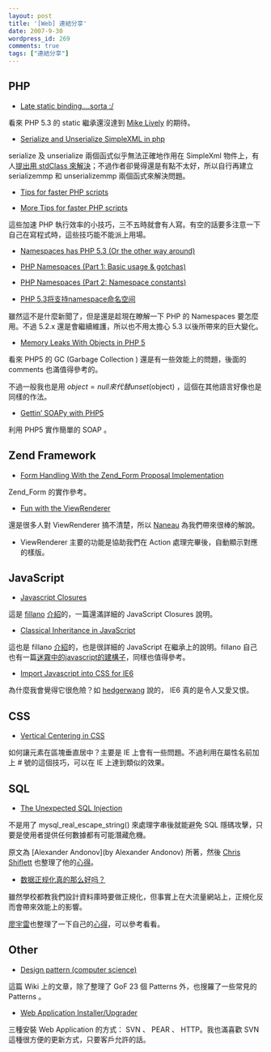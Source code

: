 ```yaml
---
layout: post
title: '[Web] 連結分享'
date: 2007-9-30
wordpress_id: 269
comments: true
tags: ["連結分享"]
---
```


<!--more-->
## PHP

* [Late static binding....sorta :/](http://www.ds-o.com/archives/65-Late-static-binding....sorta.html)

看來 PHP 5.3 的 static 繼承還沒達到 [Mike Lively](http://www.ds-o.com/authors/1-Mike-Lively) 的期待。

* [Serialize and Unserialize SimpleXML in php](http://blog.makemepulse.com/2007/09/27/serialize-and-unserialize-simplexml-in-php/)

serialize 及 unserialize 兩個函式似乎無法正確地作用在 SimpleXml 物件上，有人[提出用 stdClass 來解決](http://theserverpages.com/php/manual/en/ref.simplexml.php#52761)；不過作者卻覺得還是有點不太好，所以自行再建立 serializemmp 和 unserializemmp 兩個函式來解決問題。

* [Tips for faster PHP scripts](http://bitfilm.net/?p=11)

* [More Tips for faster PHP scripts](http://bitfilm.net/?p=17)

這些加速 PHP 執行效率的小技巧，三不五時就會有人寫。有空的話要多注意一下自己在寫程式時，這些技巧能不能派上用場。

* [Namespaces has PHP 5.3 (Or the other way around)](http://blog.agoraproduction.com/index.php?/archives/51-Namespaces-has-PHP-5.3-Or-the-other-way-around.html)

* [PHP Namespaces (Part 1: Basic usage &amp; gotchas)](http://blog.agoraproduction.com/index.php?/archives/47-PHP-Namespaces-Part-1-Basic-usage-gotchas.html)

* [PHP Namespaces (Part 2: Namespace constants)](http://blog.agoraproduction.com/index.php?/archives/48-PHP-Namespaces-Part-2-Namespace-constants.html)

* [PHP 5.3将支持namespace命名空间](http://www.sofee.cn/blog/2007/09/30/118/)

雖然這不是什麼新聞了，但是還是趁現在瞭解一下 PHP 的 Namespaces 要怎麼用。不過 5.2.x 還是會繼續維護，所以也不用太擔心 5.3 以後所帶來的巨大變化。

* [Memory Leaks With Objects in PHP 5](http://paul-m-jones.com/blog/?p=262)

看來 PHP5 的 GC (Garbage Collection ) 還是有一些效能上的問題，後面的 comments 也滿值得參考的。

不過一般我也是用 $object = null 來代替 unset($object) ，這個在其他語言好像也是同樣的作法。

* [Gettin’ SOAPy with PHP5](http://blog.phpdeveloper.org/?p=73)

利用 PHP5 實作簡單的 SOAP 。



## Zend Framework

* [Form Handling With the Zend_Form Proposal Implementation](http://devzone.zend.com/article/2531-Form-Handling-With-the-Zend_Form-Proposal-Implementation)

Zend_Form 的實作參考。

* [Fun with the ViewRenderer](http://naneau.nl/2007/09/27/fun-with-the-viewrenderer/)

還是很多人對 ViewRenderer 搞不清楚，所以 [Naneau](http://naneau.nl/) 為我們帶來很棒的解說。

* ViewRenderer 主要的功能是協助我們在 Action 處理完畢後，自動顯示對應的樣版。



## JavaScript

* [Javascript Closures](http://www.jibbering.com/faq/faq_notes/closures.html)

這是 [fillano](http://www.ithome.com.tw/plog/index.php?blogId=257) [介紹](http://www.ithome.com.tw/plog/index.php?op=ViewArticle&amp;articleId=11011&amp;blogId=257)的，一篇還滿詳細的 JavaScript Closures 說明。

* [Classical Inheritance in JavaScript](http://www.crockford.com/javascript/inheritance.html)

這也是  fillano [介紹](http://www.ithome.com.tw/plog/index.php?op=ViewArticle&amp;articleId=11009&amp;blogId=257)的，也是很詳細的 JavaScript 在繼承上的說明。fillano 自己也有一篇[迷霧中的javascript的建構子](http://www.ithome.com.tw/plog/index.php?op=ViewArticle&amp;articleId=10909&amp;blogId=257)，同樣也值得參考。

* [Import Javascript into CSS for IE6](http://www.hedgerwow.com/360/dhtml/ie6-css-hack-import-js.html)

為什麼我會覺得它很危險？如 [hedgerwang](http://blog.hedgerwow.com/) 說的， IE6 真的是令人又愛又恨。



## CSS

* [Vertical Centering in CSS](http://www.jakpsatweb.cz/css/css-vertical-center-solution.html)

如何讓元素在區塊垂直居中？主要是 IE 上會有一些問題。不過利用在屬性名前加上 # 號的這個技巧，可以在 IE 上達到類似的效果。



## SQL

* [The Unexpected SQL Injection](http://shiflett.org/blog/2007/sep/the-unexpected-sql-injection)

不是用了 mysql_real_escape_string() 來處理字串後就能避免 SQL 隱碼攻擊，只要是使用者提供任何數據都有可能潛藏危機。

原文為 [Alexander Andonov](by Alexander Andonov) 所著，然後 [Chris Shiflett](http://shiflett.org/about) 也整理了他的[心得](http://shiflett.org/blog/2007/sep/the-unexpected-sql-injection)。

* [数据正规化真的那么好吗？](http://www.infoq.com/cn/news/2007/08/denormalization)

雖然學校都教我們設計資料庫時要做正規化，但事實上在大流量網站上，正規化反而會帶來效能上的影響。

[廖宇雷](http://www.dualface.com/)也整理了一下自己的[心得](http://www.dualface.com/blog/?p=450)，可以參考看看。



## Other

* [Design pattern (computer science)](http://en.wikipedia.org/wiki/Design_pattern_%28computer_science%29)

這篇 Wiki 上的文章，除了整理了 GoF 23 個 Patterns 外，也搜羅了一些常見的 Patterns 。

* [Web Application Installer/Upgrader](http://www.santosj.name/projects/web-application-installerupgrader/)

三種安裝 Web Application 的方式：   SVN 、 PEAR 、 HTTP。我也滿喜歡 SVN 這種很方便的更新方式，只要客戶允許的話。


